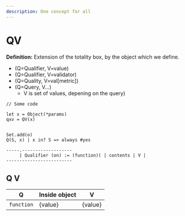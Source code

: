 ```yaml
---
description: One concept for all
---
```


# QV

**Definition:** Extension of the totality box, by the object which we define.&#x20;

* (Q=Qualifier, V=value)
* (Q=Qualifier, V=validator)
* (Q=Quality, V=val\[metric])
* (Q=Query, V...)
  * V is set of values, depening on the query)

```
// Some code

let x = Object(*params)
qxv = QV(x)


Set.add(o)
Q(S, x) | x in? S => always #yes  

-----.-------------------
     | Qualifier (on) := (function)( | contents | V | 
-------------------------
```

## Q V

| Q          | Inside object | V       |
| ---------- | ------------- | ------- |
| `function` | {value}       | {value} |
